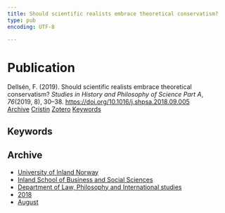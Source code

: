 ```yaml
---
title: Should scientific realists embrace theoretical conservatism?
type: pub
encoding: UTF-8

---
```

<h1>Publication</h1>
<article id="csl-bib-container-9Y9FIDUK" class="csl-bib-container">
  <div class="csl-bib-body"> <div class="csl-entry">Dellsén, F. (2019). Should scientific realists embrace theoretical conservatism? <i>Studies in History and Philosophy of Science Part A</i>, <i>76</i>(2019, 8), 30–38. <a href="https://doi.org/10.1016/j.shpsa.2018.09.005">https://doi.org/10.1016/j.shpsa.2018.09.005</a></div> </div>
  <div class="csl-bib-buttons">
    <a href="#taxonomy-article-9Y9FIDUK" alt="archive" class="csl-bib-button">Archive</a>
    <a href="https://app.cristin.no/results/show.jsf?id=1602110" alt="Cristin" class="csl-bib-button">Cristin</a>
    <a href="http://zotero.org/groups/5881554/items/9Y9FIDUK" alt="Zotero" class="csl-bib-button">Zotero</a>
    <a href="#keywords-article-9Y9FIDUK" alt="keywords" class="csl-bib-button">Keywords</a>
  </div>
  <div id="csl-bib-meta-container-9Y9FIDUK"></div>
</article>
<div id="csl-bib-meta-9Y9FIDUK" class="csl-bib-meta">
  <article id="keywords-article-9Y9FIDUK" class="keywords-article">
    <h1>Keywords</h1>
    
  </article>
  <article id="taxonomy-article-9Y9FIDUK" class="taxonomy-article">
    <h1>Archive</h1>
    <ul>
      <li><a href="{{< params subfolder >}}en/archive/?key=3DCRN523">University of Inland Norway</a></li>
      <li><a href="{{< params subfolder >}}en/archive/?key=DU8Q9LN9">Inland School of Business and Social Sciences</a></li>
      <li><a href="{{< params subfolder >}}en/archive/?key=ITYAG68H">Department of Law, Philosophy and International studies</a></li>
      <li><a href="{{< params subfolder >}}en/archive/?key=U76UGHNS">2018</a></li>
      <li><a href="{{< params subfolder >}}en/archive/?key=H3RENF6U">August</a></li>
    </ul>
  </article>
</div>
